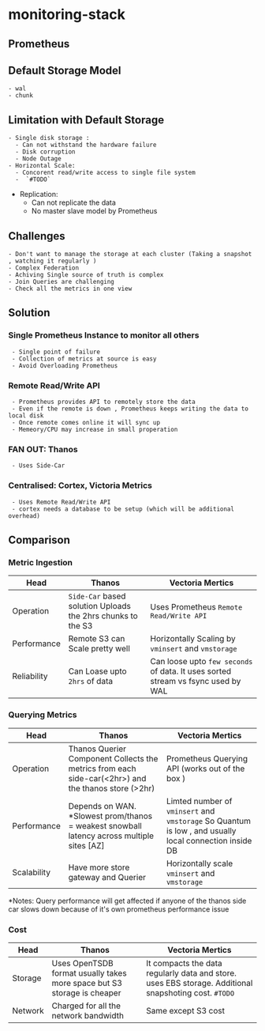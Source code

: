 # monitoring-stack

## Prometheus 
 ## Default Storage Model
    - wal 
    - chunk
 ## Limitation with Default Storage 	
    - Single disk storage : 
      - Can not withstand the hardware failure 
      - Disk corruption 
      - Node Outage
    - Horizontal Scale:  
      - Concorent read/write access to single file system
      -  `#TODO`
   - Replication:
     - Can not replicate the data 
     - No master slave model by Prometheus
 ## Challenges
    - Don't want to manage the storage at each cluster (Taking a snapshot , watching it regularly ) 
    - Complex Federation 
    - Achiving Single source of truth is complex 
    - Join Queries are challenging 
    - Check all the metrics in one view 
 ## Solution 
   ### Single Prometheus Instance to monitor all others
     - Single point of failure 
     - Collection of metrics at source is easy 
     - Avoid Overloading Prometheus  
   ### Remote Read/Write API
     - Prometheus provides API to remotely store the data 
     - Even if the remote is down , Prometheus keeps writing the data to local disk 
     - Once remote comes online it will sync up 
     - Memeory/CPU may increase in small properation 
   ### FAN OUT: Thanos 
     - Uses Side-Car 
   ### Centralised: Cortex, Victoria Metrics  
     - Uses Remote Read/Write API    
     - cortex needs a database to be setup (which will be additional overhead)
## Comparison 
### Metric Ingestion

   Head | Thanos | Vectoria Mertics
   --------|--------|----------------
   Operation | `Side-Car` based solution Uploads the 2hrs chunks to the S3| Uses Prometheus `Remote Read/Write API`
   Performance | Remote S3 can Scale pretty well | Horizontally Scaling by `vminsert` and `vmstorage`
   Reliability | Can Loase upto `2hrs` of data | Can loose upto `few seconds` of data. It uses sorted stream vs fsync used by WAL 


###  Querying Metrics 

   Head | Thanos | Vectoria Mertics
   --------|--------|----------------
   Operation | Thanos Querier Component Collects the metrics from each side-car(<2hr>) and the thanos store (>2hr) | Prometheus Querying  API (works out of the box )
   Performance | Depends on WAN. *Slowest prom/thanos = weakest snowball latency across multiple sites [AZ]   | Limted number of `vminsert` and `vmstorage` So Quantum is low , and usually local connection inside DB
   Scalability | Have more store gateway and Querier | Horizontally scale `vminsert` and `vmstorage`

*Notes: Query performance will get affected if anyone of the thanos side car slows down because of it's own prometheus performance issue

### Cost 
   Head | Thanos | Vectoria Mertics
   --------|--------|----------------
   Storage | Uses OpenTSDB format usually takes more space but S3 storage is cheaper | It compacts the data regularly data and store. uses EBS storage. Additional  snapshoting cost. `#TODO`
   Network | Charged for all the network bandwidth | Same except S3 cost 



    









